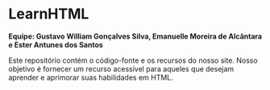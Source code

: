 # LearnHTML
<lr>
  
**Equipe: Gustavo William Gonçalves Silva, Emanuelle Moreira de Alcântara e Ester Antunes dos Santos**

Este repositório contém o código-fonte e os recursos do nosso site. Nosso objetivo é fornecer um recurso acessível para aqueles que desejam aprender e aprimorar suas habilidades em HTML.
